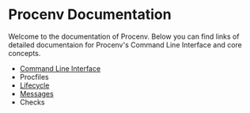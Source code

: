 # Procenv Documentation

Welcome to the documentation of Procenv. Below you can find links of detailed documentaion for Procenv's Command Line Interface and core concepts.

- [Command Line Interface](cli.md)
- Procfiles
- [Lifecycle](lifecycle.md)
- [Messages](messages.md)
- Checks
